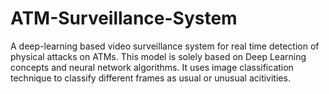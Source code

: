 # ATM-Surveillance-System
A deep-learning based video surveillance system for real time detection of physical attacks on ATMs. This model is solely based on Deep Learning concepts and neural network algorithms. It uses image classification technique to classify different frames as usual or unusual acitivities.
